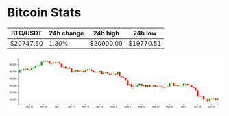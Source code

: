 # Bitcoin Stats

BTC/USDT|24h change|24h high|24h low|
|---|---|---|---|
|$20747.50|1.30%|$20900.00|$19770.51|

<img src="./chart.svg">
